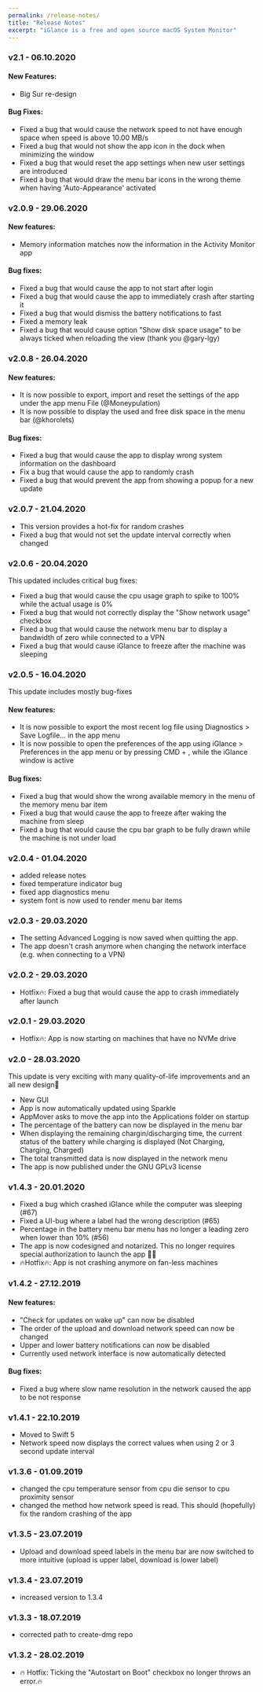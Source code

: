 ```yaml
---
permalink: /release-notes/
title: "Release Notes"
excerpt: "iGlance is a free and open source macOS System Monitor"
---
```


### v2.1 - 06.10.2020
#### New Features:
- Big Sur re-design

#### Bug Fixes:
- Fixed a bug that would cause the network speed to not have enough space when speed is above 10.00 MB/s
- Fixed a bug that would not show the app icon in the dock when minimizing the window
- Fixed a bug that would reset the app settings when new user settings are introduced
- Fixed a bug that would draw the menu bar icons in the wrong theme when having 'Auto-Appearance' activated

### v2.0.9 - 29.06.2020
#### New features:
- Memory information matches now the information in the Activity Monitor app
#### Bug fixes:
- Fixed a bug that would cause the app to not start after login
- Fixed a bug that would cause the app to immediately crash after starting it
- Fixed a bug that would dismiss the battery notifications to fast
- Fixed a memory leak
- Fixed a bug that would cause option "Show disk space usage" to be always ticked when reloading the view (thank you @gary-lgy)

### v2.0.8 - 26.04.2020
#### New features:

- It is now possible to export, import and reset the settings of the app under the app menu File (@Moneypulation)
- It is now possible to display the used and free disk space in the menu bar (@khorolets)
#### Bug fixes:

- Fixed a bug that would cause the app to display wrong system information on the dashboard
- Fix a bug that would cause the app to randomly crash
- Fixed a bug that would prevent the app from showing a popup for a new update

### v2.0.7 - 21.04.2020
- This version provides a hot-fix for random crashes
- Fixed a bug that would not set the update interval correctly when changed

### v2.0.6 - 20.04.2020
This updated includes critical bug fixes:

- Fixed a bug that would cause the cpu usage graph to spike to 100% while the actual usage is 0%
- Fixed a bug that would not correctly display the "Show network usage" checkbox
- Fixed a bug that would cause the network menu bar to display a bandwidth of zero while connected to a VPN
- Fixed a bug that would cause iGlance to freeze after the machine was sleeping

### v2.0.5 - 16.04.2020
This update includes mostly bug-fixes
#### New features:

- It is now possible to export the most recent log file using Diagnostics > Save Logfile... in the app menu
- It is now possible to open the preferences of the app using iGlance > Preferences in the app menu or by pressing CMD + , while the iGlance window is active
#### Bug fixes:

- Fixed a bug that would show the wrong available memory in the menu of the memory menu bar item
- Fixed a bug that would cause the app to freeze after waking the machine from sleep
- Fixed a bug that would cause the cpu bar graph to be fully drawn while the machine is not under load

### v2.0.4 - 01.04.2020
- added release notes
- fixed temperature indicator bug
- fixed app diagnostics menu
- system font is now used to render menu bar items

### v2.0.3 - 29.03.2020
- The setting Advanced Logging is now saved when quitting the app.
- The app doesn't crash anymore when changing the network interface (e.g. when connecting to a VPN)

### v2.0.2 - 29.03.2020
- Hotfix🔥: Fixed a bug that would cause the app to crash immediately after launch

### v2.0.1 - 29.03.2020
- Hotfix🔥: App is now starting on machines that have no NVMe drive

### v2.0 - 28.03.2020
This update is very exciting with many quality-of-life improvements and an all new design🎉

- New GUI
- App is now automatically updated using Sparkle
- AppMover asks to move the app into the Applications folder on startup
- The percentage of the battery can now be displayed in the menu bar
- When displaying the remaining chargin/discharging time, the current status of the battery while charging is displayed (Not Charging, Charging, Charged)
- The total transmitted data is now displayed in the network menu
- The app is now published under the GNU GPLv3 license

### v1.4.3 - 20.01.2020
- Fixed a bug which crashed iGlance while the computer was sleeping (#67)
- Fixed a UI-bug where a label had the wrong description (#65)
- Percentage in the battery menu bar menu has no longer a leading zero when lower than 10% (#56)
- The app is now codesigned and notarized. This no longer requires special authorization to launch the app 🎉🎉
- 🔥Hotfix🔥: App is not crashing anymore on fan-less machines

### v1.4.2 - 27.12.2019
#### New features:

- "Check for updates on wake up" can now be disabled
- The order of the upload and download network speed can now be changed
- Upper and lower battery notifications can now be disabled
- Currently used network interface is now automatically detected
#### Bug fixes:

- Fixed a bug where slow name resolution in the network caused the app to be not response

### v1.4.1 - 22.10.2019
- Moved to Swift 5
- Network speed now displays the correct values when using 2 or 3 second update interval

### v1.3.6 - 01.09.2019
- changed the cpu temperature sensor from cpu die sensor to cpu proximity sensor
- changed the method how network speed is read. This should (hopefully) fix the random crashing of the app

### v1.3.5 - 23.07.2019
- Upload and download speed labels in the menu bar are now switched to more intuitive (upload is upper label, download is lower label)

### v1.3.4 - 23.07.2019
- increased version to 1.3.4

### v1.3.3 - 18.07.2019
- corrected path to create-dmg repo

### v1.3.2 - 28.02.2019
- 🔥 Hotfix: Ticking the "Autostart on Boot" checkbox no longer throws an error.🔥